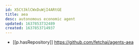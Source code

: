 ```yaml
---
id: X5Ct3klCWxDuWjI4ARtGE
title: aea
desc: autonomous economic agent
updated: 1637853732489
created: 1637853714937
---
```



- [[p.hasRepository]] https://github.com/fetchai/agents-aea
